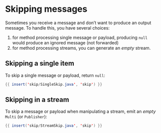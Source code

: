 # Skipping messages

Sometimes you receive a message and don’t want to produce an output
message. To handle this, you have several choices:

1.  for method processing single message or payload, producing `null`
    would produce an ignored message (not forwarded)
2.  for method processing streams, you can generate an *empty* stream.

## Skipping a single item

To skip a single message or payload, return `null`:

``` java
{{ insert('skip/SingleSkip.java', 'skip') }}
```

## Skipping in a stream

To skip a message or payload when manipulating a stream, emit an *empty* `Multi` (or `Publisher`):

``` java
{{ insert('skip/StreamSkip.java', 'skip') }}
```
